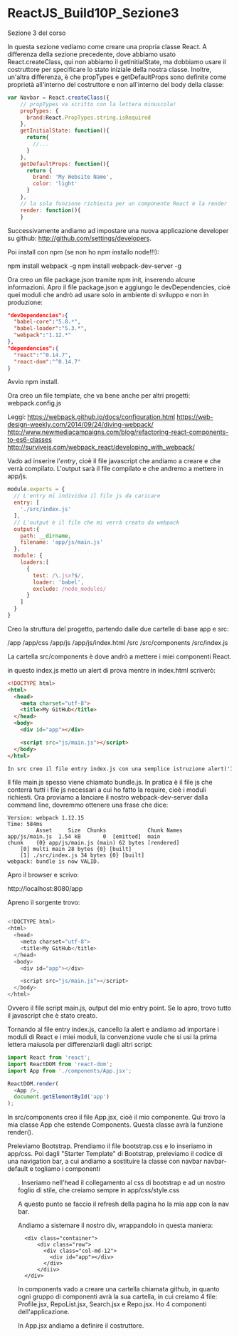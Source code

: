 # ReactJS_Build10P_Sezione3

Sezione 3 del corso

In questa sezione vediamo come creare una propria classe React. A differenza della sezione precedente, dove abbiamo usato React.createClass, qui non abbiamo il getInitialState, ma dobbiamo usare il costruttore per specificare lo stato iniziale della nostra classe. Inoltre, un'altra differenza, è che propTypes e getDefaultProps sono definite come proprietà all'interno del costruttore e non all'interno del body della classe:

```javascript
var Navbar = React.createClass({
    // propTypes va scritto con la lettera minuscola!
    propTypes: {
      brand:React.PropTypes.string.isRequired
    },
    getInitialState: function(){
      return{
        //...
      }
    },
    getDefaultProps: function(){
      return {
        brand: 'My Website Name',
        color: 'light'
      }
    },
    // la sola funzione richiesta per un componente React è la render
    render: function(){
    }
```

Successivamente andiamo ad impostare una nuova applicazione developer su github: http://github.com/settings/developers.

Poi install con npm (se non ho npm installo node!!!):

npm install webpack -g
npm install webpack-dev-server -g

Ora creo un file package.json tramite npm init, inserendo alcune informazioni.
Apro il file package.json e aggiungo le devDependencies, cioè quei moduli che andrò ad usare solo in ambiente di sviluppo e non in produzione:

```json
"devDependencies":{
  "babel-core":"5.8.*",
  "babel-loader":"5.3.*",
  "webpack":"1.12.*"
},
"dependencies":{
  "react":"^0.14.7",
  "react-dom":"^0.14.7"
}
```

Avvio npm install.

Ora creo un file template, che va bene anche per altri progetti: webpack.config.js

Leggi: https://webpack.github.io/docs/configuration.html
https://web-design-weekly.com/2014/09/24/diving-webpack/
http://www.newmediacampaigns.com/blog/refactoring-react-components-to-es6-classes
http://survivejs.com/webpack_react/developing_with_webpack/

Vado ad inserire l'_entry_, cioè il file javascript che andiamo a creare e che verrà compilato.
L'output sarà il file compilato e che andremo a mettere in app/js.

```js
module.exports = {
  // L'entry mi individua il file js da caricare
  entry: [
    './src/index.js'
  ],
  // L'output è il file che mi verrà creato da webpack
  output:{
    path: __dirname,
    filename: 'app/js/main.js'
  },
  module: {
    loaders:[
      {
        test: /\.jsx?$/,
        loader: 'babel',
        exclude: /node_modules/
      }
    ]
  }
}
```

Creo la struttura del progetto, partendo dalle due cartelle di base app e src:

/app
/app/css
/app/js
/app/js/index.html
/src
/src/components
/src/index.js

La cartella src/components è dove andrò a mettere i miei componenti React.

in questo index.js metto un alert di prova
mentre in index.html scriverò:

```html
<!DOCTYPE html>
<html>
  <head>
    <meta charset="utf-8">
    <title>My GitHub</title>
  </head>
  <body>
    <div id="app"></div>

    <script src="js/main.js"></script>
  </body>
</html>

In src creo il file entry index.js con una semplice istruzione alert('It's works')

```

Il file main.js spesso viene chiamato bundle.js. In pratica è il file js che conterrà tutti i file js necessari a cui ho fatto la require, cioè i moduli richiesti.
Ora proviamo a lanciare il nostro webpack-dev-server dalla command line, dovremmo ottenere una frase che dice:
```
Version: webpack 1.12.15
Time: 584ms
         Asset     Size  Chunks             Chunk Names
app/js/main.js  1.54 kB       0  [emitted]  main
chunk    {0} app/js/main.js (main) 62 bytes [rendered]
    [0] multi main 28 bytes {0} [built]
    [1] ./src/index.js 34 bytes {0} [built]
webpack: bundle is now VALID.
```

Apro il browser e scrivo:

http://localhost:8080/app

Apreno il sorgente trovo:

```javascript

<!DOCTYPE html>
<html>
  <head>
    <meta charset="utf-8">
    <title>My GitHub</title>
  </head>
  <body>
    <div id="app"></div>

    <script src="js/main.js"></script>
  </body>
</html>
```

Ovvero il file script main.js, output del mio entry point. Se lo apro, trovo tutto il javascript che è stato creato.

Tornando al file entry index.js, cancello la alert e andiamo ad importare i moduli di React e i miei moduli, la convenzione vuole che si usi la prima lettera maiusola per differenziarli dagli altri script:

```javascript
import React from 'react';
import ReactDOM from 'react-dom';
import App from './components/App.jsx';

ReactDOM.render(
  <App />,
  document.getElementById('app')
);
```

In src/components creo il file App.jsx, cioè il mio componente. Qui trovo la mia classe App che estende Components. Questa classe avrà la funzione render().

Preleviamo Bootstrap. Prendiamo il file bootstrap.css e lo inseriamo in app/css. Poi dagli "Starter Template" di Bootstrap, preleviamo il codice di una navigation bar, a cui andiamo a sostituire la classe con navbar navbar-default e togliamo i componenti <ul>.
Inseriamo nell'head il collegamento al css di bootstrap e ad un nostro foglio di stile, che creiamo sempre in app/css/style.css

A questo punto se faccio il refresh della pagina ho la mia app con la nav bar.

Andiamo a sistemare il nostro div, wrappandolo in questa maniera:

```
  <div class="container">
      <div class="row">
        <div class="col-md-12">
          <div id="app"></div>
        </div>
      </diiv>
  </div>
```

In components vado a creare una cartella chiamata github, in quanto ogni gruppo di componenti avrà la sua cartella, in cui creiamo 4 file: Profile.jsx, RepoList.jsx, Search.jsx e Repo.jsx. Ho 4 componenti dell'applicazione.

In App.jsx andiamo a definire il costruttore.

